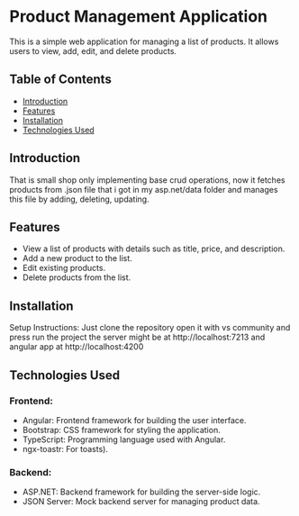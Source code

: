 # Product Management Application
This is a simple web application for managing a list of products. It allows users to view, add, edit, and delete products.

## Table of Contents

- [Introduction](#introduction)
- [Features](#features)
- [Installation](#installation)
- [Technologies Used](#technologies)

## Introduction

That is small shop only implementing base crud operations, now it fetches products from .json file that i got in my asp.net/data folder and manages this file by adding, deleting, updating.

## Features

- View a list of products with details such as title, price, and description.
- Add a new product to the list.
- Edit existing products.
- Delete products from the list.


## Installation

Setup Instructions:
Just clone the repository open it with vs community and press run the project
the server might be at http://localhost:7213 and angular app at http://localhost:4200

## Technologies Used

### Frontend:
- Angular: Frontend framework for building the user interface.
- Bootstrap: CSS framework for styling the application.
- TypeScript: Programming language used with Angular.
- ngx-toastr: For toasts).

### Backend:
- ASP.NET: Backend framework for building the server-side logic.
- JSON Server: Mock backend server for managing product data.


